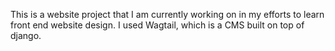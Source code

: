 This is a website project that I am currently working on in my efforts to learn
front end website design. I used Wagtail, which is a CMS built on top of django.
